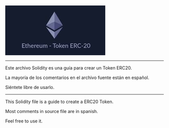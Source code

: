 [![](https://github.com/ethfannum1/ERC20_Token/blob/main/token.jpg)](http:/https://github.com/ethfannum1/ERC20_Token/blob/main/token.jpg/)


------------

Este archivo Solidity es una guía para crear un Token ERC20.

La mayoría de los comentarios en el archivo fuente están en español.

Siéntete libre de usarlo.

------------



This Solidity file is a guide to create a ERC20 Token.

Most comments in source file are in spanish.

Feel free to use it.



